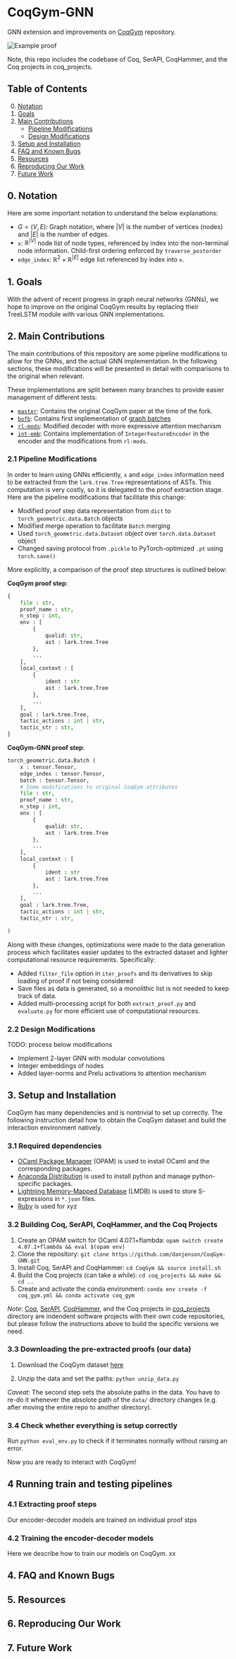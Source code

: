 # CoqGym-GNN
GNN extension and improvements on [CoqGym](https://github.com/princeton-vl/CoqGym) repository.

![Example proof](images/example_proof.jpg)

Note, this repo includes the codebase of Coq, SerAPI, CoqHammer, and the Coq projects in coq_projects.


## Table of Contents

0. [Notation](#0-notation)
1. [Goals](#1-goals)
2. [Main Contributions](#2-main-contributions)
    - [Pipeline Modifications](#21-pipeline-modifications)
    - [Design Modifications](#22-design-modifications)
4. [Setup and Installation](#3-setup-and-installation)
3. [FAQ and Known Bugs](#4-faq-and-known-bugs)
5. [Resources](#5-resources)
6. [Reproducing Our Work](#6-reproducing-our-work)
7. [Future Work](#7-future-work)


## 0. Notation

Here are some important notation to understand the below explanations:

- $G = (V, E)$: Graph notation, where $|V|$ is the number of vertices (nodes) and $|E|$ is the number of edges.
- `x`: $\mathbb{R} ^{|V|}$ node list of node types, referenced by index into the non-terminal node information. Child-first ordering enforced by `traverse_postorder`
- `edge_index`: $\mathbb{R} ^ 2 \times \mathbb{R}^{|E|}$ edge list referenced by index into `x`.

## 1. Goals

With the advent of recent progress in graph neural networks (GNNs), we hope to improve on the original CoqGym results by replacing their TreeLSTM module with various GNN implementations.

## 2. Main Contributions

The main contributions of this repository are some pipeline modifications to allow for the GNNs, and the actual GNN implementation. In the following sections, these modifications will be presented in detail with comparisons to the original when relevant.

These implementations are split between many branches to provide easier management of different tests:
- [`master`](https://github.com/danjenson/CoqGym-GNN/tree/master): Contains the original CoqGym paper at the time of the fork.
- [`bofb`](https://github.com/danjenson/CoqGym-GNN/tree/bofb): Contains first implementation of [graph batches](#21-pipeline-modifications)
- [`rl-mods`](https://github.com/danjenson/CoqGym-GNN/tree/rl-mods): Modified decoder with more expressive attention mechanism
- [`int-emb`](https://github.com/danjenson/CoqGym-GNN/tree/int-emb): Contains implementation of `IntegerFeatureEncoder` in the encoder and the modifications from `rl-mods`.

### 2.1 Pipeline Modifications

In order to learn using GNNs efficiently, `x` and `edge_index` information need to be extracted from the `lark.tree.Tree` representations of ASTs. This computation is very costly, so it is delegated to the proof extraction stage. Here are the pipeline modifications that facilitate this change:

- Modified proof step data representation from `dict` to `torch_geometric.data.Batch` objects
- Modified merge operation to facilitate `Batch` merging
- Used `torch_geometric.data.Dataset` object over `torch.data.Dataset` object
- Changed saving protocol from `.pickle` to PyTorch-optimized `.pt` using `torch.save()`

More explicitly, a comparison of the proof step structures is outlined below:

**CoqGym proof step**:
```python
{
    file : str,
    proof_name : str,
    n_step : int,
    env : [
        {
            qualid: str,
            ast : lark.tree.Tree
        },
        ...
    ],
    local_context : [
        {
            ident : str
            ast : lark.tree.Tree
        },
        ...
    ],
    goal : lark.tree.Tree,
    tactic_actions : int | str,
    tactic_str : str,
}
```

**CoqGym-GNN proof step**:
```python
torch_geometric.data.Batch (
    x : tensor.Tensor,
    edge_index : tensor.Tensor,
    batch : tensor.Tensor,
    # Some modifications to original CoqGym attributes
    file : str,
    proof_name : str,
    n_step : int,
    env : [
        {
            qualid: str,
            ast : lark.tree.Tree
        },
        ...
    ],
    local_context : [
        {
            ident : str
            ast : lark.tree.Tree
        },
        ...
    ],
    goal : lark.tree.Tree,
    tactic_actions : int | str,
    tactic_str : str,

)
```

Along with these changes, optimizations were made to the data generation process which facilitates easier updates to the extracted dataset and lighter computational resource requirements. Specifically:

- Added `filter_file` option in `iter_proofs` and its derivatives to skip loading of proof if not being considered
- Save files as data is generated, so a monolithic list is not needed to keep track of data.
- Added multi-processing script for both `extract_proof.py` and `evaluate.py` for more efficient use of computational resources.

### 2.2 Design Modifications


TODO: process below modifications
- Implement 2-layer GNN with modular convolutions
- Integer embeddings of nodes
- Added layer-norms and Prelu activations to attention mechanism

## 3. Setup and Installation

CoqGym has many dependencies and is nontrivial to set up correctly. The following instruction detail how to obtain the CoqGym dataset and build the interaction environment natively.

### 3.1 Required dependencies

- [OCaml Package Manager](https://opam.ocaml.org/) (OPAM) is used to install OCaml and the corresponding packages.
- [Anaconda Distribution](https://www.anaconda.com/products/distribution) is used to install python and manage python-specific packages. 
- [Lightning Memory-Mapped Database](https://www.symas.com/lmdb) (LMDB) is used to store S-expressions in `*.json` files.
- [Ruby](https://www.symas.com/lmdb) is used for xyz

### 3.2 Building Coq, SerAPI, CoqHammer, and the Coq Projects

1. Create an OPAM switch for OCaml 4.07.1+flambda: `opam switch create 4.07.1+flambda && eval $(opam env)`
1. Clone the repository: `git clone https://github.com/danjenson/CoqGym-GNN.git`
1. Install Coq, SerAPI and CoqHammer: `cd CoqGym && source install.sh`
1. Build the Coq projects (can take a while): `cd coq_projects && make && cd ..`
1. Create and activate the conda environment: `conda env create -f coq_gym.yml && conda activate coq_gym`

*Note*: [Coq](https://github.com/coq/coq), [SerAPI](https://github.com/ejgallego/coq-serapi), [CoqHammer](https://github.com/lukaszcz/coqhammer), and the Coq projects in [coq_projects](./coq_projects) directory are indendent software projects with their own code repositories, but please follow the instructions above to build the specific versions we need.

### 3.3 Downloading the pre-extracted proofs (our data)

1. Download the CoqGym dataset [here](https://drive.google.com/drive/folders/149m_17VkYYkl0kdSB4AI8zodCuTmPaA6?usp=sharing)

2. Unzip the data and set the paths: `python unzip_data.py`

*Caveat*: The second step sets the absolute paths in the data. You have to re-do it whenever the absolote path of the `data/` directory changes (e.g. after moving the entire repo to another directory).

### 3.4 Check whether everything is setup correctly

Run `python eval_env.py` to check if it terminates normally without raising an error.

Now you are ready to interact with CoqGym! 

## 4 Running train and testing pipelines

### 4.1 Extracting proof steps

Our encoder-decoder models are trained on individual proof stps
### 4.2 Training the encoder-decoder models

Here we describe how to train our models on CoqGym.
xx 










## 4. FAQ and Known Bugs



## 5. Resources

<!-- Add resources on pre-built data and  -->

## 6. Reproducing Our Work


## 7. Future Work
